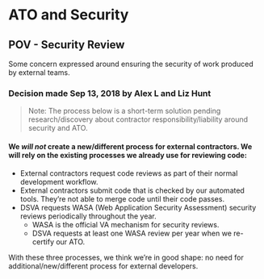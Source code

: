 # ATO and Security

## POV - Security Review

Some concern expressed around ensuring the security of work produced by external teams.

### Decision made Sep 13, 2018 by Alex L and Liz Hunt

> Note: The process below is a short-term solution pending research/discovery about contractor responsibility/liability around security and ATO.

#### We *will not* create a new/different process for external contractors. We will rely on the existing processes we already use for reviewing code:

* External contractors request code reviews as part of their normal development workflow.
* External contractors submit code that is checked by our automated tools. They’re not able to merge code until their code passes.
* DSVA requests WASA (Web Application Security Assessment) security reviews periodically throughout the year.
  * WASA is the official VA mechanism for security reviews.
  * DSVA requests at least one WASA review per year when we re-certify our ATO.
 
With these three processes, we think we’re in good shape: no need for additional/new/different process for external developers.
